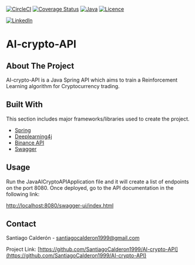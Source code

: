 [![CircleCI][circleci-shield]][circleci-url]
[![Coverage Status][test-coverage-shield]][test-coverage-url]
[![Java][java-shield]][java-url]
[![Licence][licence-shield]][licence-url]

[![LinkedIn][linkedin-shield]][linkedin-url]


# AI-crypto-API


## About The Project

AI-crypto-API is a Java Spring API which aims to train a Reinforcement Learning algorithm for Cryptocurrency trading.

## Built With

This section includes major frameworks/libraries used to create the project.

* [Spring](https://spring.io/)
* [Deeplearning4j](https://deeplearning4j.konduit.ai/)
* [Binance API](https://github.com/binance-exchange/binance-java-api)
* [Swagger](https://swagger.io)

## Usage

Run the JavaAICryptoAPIApplication file and it will create a list of endpoints on the port 8080.
Once deployed, go to the API documentation in the following link:

[http://localhost:8080/swagger-ui/index.html](http://localhost:8080/swagger-ui/index.html)

## Contact

Santiago Calderón - [santiagocalderon1999@gmail.com](mailto:santiagocalderon1999@gmail.com)

Project Link: [https://github.com/SantiagoCalderon1999/AI-crypto-API](https://github.com/SantiagoCalderon1999/AI-crypto-API)


[circleci-shield]: https://circleci.com/gh/SantiagoCalderon1999/AI-crypto-API/tree/main.svg?style=shield
[circleci-url]: https://circleci.com/gh/SantiagoCalderon1999/AI-crypto-API/tree/main
[test-coverage-shield]: https://coveralls.io/repos/github/SantiagoCalderon1999/AI-crypto-API/badge.svg?branch=main&kill_cache=1
[test-coverage-url]: https://coveralls.io/github/SantiagoCalderon1999/AI-crypto-API?branch=main
[java-shield]: https://img.shields.io/badge/Java-18-orange
[java-url]: https://www.oracle.com/java/technologies/javase/jdk18-archive-downloads.html
[licence-shield]: https://img.shields.io/hexpm/l/apa
[licence-url]: https://github.com/SantiagoCalderon1999/AI-crypto-API/blob/main/LICENSE

[linkedin-shield]: https://img.shields.io/badge/LinkedIn-0077B5?style=for-the-badge&logo=linkedin&logoColor=white
[linkedin-url]: https://co.linkedin.com/in/santiagocalderon1999
